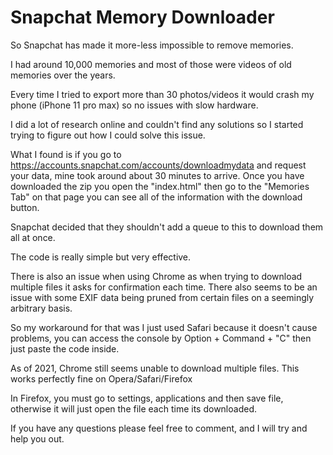 # Snapchat Memory Downloader

So Snapchat has made it more-less impossible to remove memories.

I had around 10,000 memories and most of those were videos of old memories over the years.

Every time I tried to export more than 30 photos/videos it would crash my phone (iPhone 11 pro max) so no issues with slow hardware.

I did a lot of research online and couldn't find any solutions so I started trying to figure out how I could solve this issue.

What I found is if you go to https://accounts.snapchat.com/accounts/downloadmydata and request your data, mine took around about 30 minutes to arrive. Once you have downloaded the zip you open the "index.html" then go to the "Memories Tab" on that page you can see all of the information with the download button.

Snapchat decided that they shouldn't add a queue to this to download them all at once. 

The code is really simple but very effective.

There is also an issue when using Chrome as when trying to download multiple files it asks for confirmation each time. There also seems to be an issue with some EXIF data being pruned from certain files on a seemingly arbitrary basis.

So my workaround for that was I just used Safari because it doesn't cause problems, you can access the console by Option + Command + "C" then just paste the code inside.

As of 2021, Chrome still seems unable to download multiple files. This works perfectly fine on Opera/Safari/Firefox

In Firefox, you must go to settings, applications and then save file, otherwise it will just open the file each time its downloaded.

If you have any questions please feel free to comment, and I will try and help you out.


